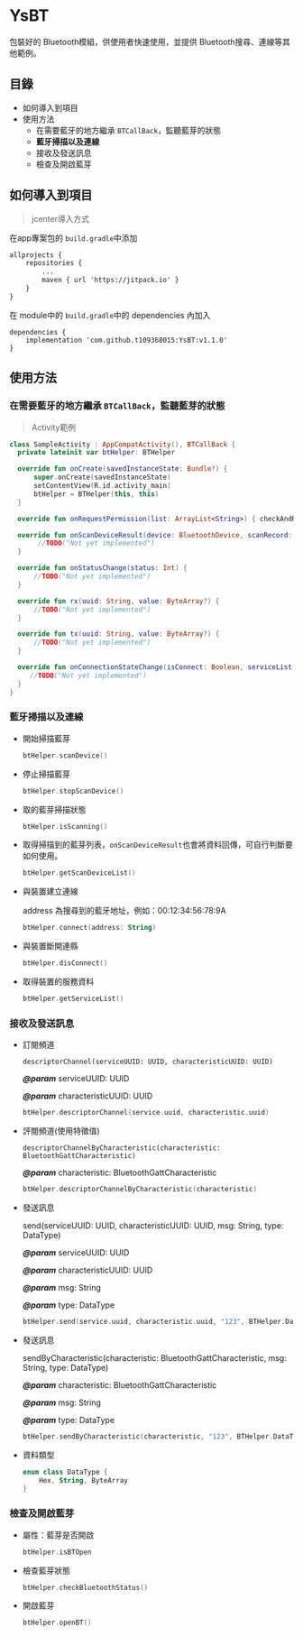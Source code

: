 # YsBT

包裝好的 Bluetooth模組，供使用者快速使用，並提供 Bluetooth搜尋、連線等其他範例。

## 目錄
- 如何導入到項目
- 使用方法
    - 在需要藍牙的地方繼承 `BTCallBack`，監聽藍芽的狀態
    - **藍牙掃描以及連線**
    - 接收及發送訊息
    - 檢查及開啟藍芽

## 如何導入到項目


> jcenter導入方式
> 

在app專案包的 `build.gradle`中添加

```xml
allprojects {
	repositories {
		...
		maven { url 'https://jitpack.io' }
	}
}
```

在 module中的 `build.gradle`中的 dependencies 內加入

```
dependencies {
	implementation 'com.github.t109368015:YsBT:v1.1.0'
}
```

## 使用方法

### 在需要藍牙的地方繼承 `BTCallBack`，監聽藍芽的狀態

> Activity範例
> 

```kotlin
class SampleActivity : AppCompatActivity(), BTCallBack {
  private lateinit var btHelper: BTHelper

  override fun onCreate(savedInstanceState: Bundle?) {
      super.onCreate(savedInstanceState)
      setContentView(R.id.activity_main)
      btHelper = BTHelper(this, this)
  }

  override fun onRequestPermission(list: ArrayList<String>) { checkAndRequestPermission(list[0], 0) }

  override fun onScanDeviceResult(device: BluetoothDevice, scanRecord: Binary, rssi: Int) {
       //TODO("Not yet implemented")
  }

  override fun onStatusChange(status: Int) {
      //TODO("Not yet implemented")
  }

  override fun rx(uuid: String, value: ByteArray?) {
      //TODO("Not yet implemented")
  }

  override fun tx(uuid: String, value: ByteArray?) {
      //TODO("Not yet implemented")
  }

  override fun onConnectionStateChange(isConnect: Boolean, serviceList: List<BluetoothGattService>?) {
     //TODO("Not yet implemented")
  }
}
```

### **藍牙掃描以及連線**

- 開始掃描藍芽
    
    ```kotlin
    btHelper.scanDevice()
    ```
    
- 停止掃描藍芽
    
    ```kotlin
    btHelper.stopScanDevice()
    ```
    
- 取的藍芽掃描狀態
    
    ```kotlin
    btHelper.isScanning()
    ```
    
- 取得掃描到的藍芽列表，`onScanDeviceResult`也會將資料回傳，可自行判斷要如何使用。
    
    ```kotlin
    btHelper.getScanDeviceList()
    ```
    
- 與裝置建立連線
    
    address 為搜尋到的藍牙地址，例如：00:12:34:56:78:9A
    
    ```kotlin
    btHelper.connect(address: String)
    ```
    
- 與裝置斷開連縣
    
    ```kotlin
    btHelper.disConnect()
    ```
    
- 取得裝置的服務資料
    
    ```kotlin
    btHelper.getServiceList()
    ```
    

### 接收及發送訊息

- 訂閱頻道
    
    `descriptorChannel(serviceUUID: UUID, characteristicUUID: UUID)`
  
    ***@param*** serviceUUID: UUID
  
    ***@param*** characteristicUUID: UUID
    
    ```kotlin
    btHelper.descriptorChannel(service.uuid, characteristic.uuid)
    ```
    
- 評閱頻道(使用特徵值)
    
    `descriptorChannelByCharacteristic(characteristic: BluetoothGattCharacteristic)`
  
    ***@param*** characteristic: BluetoothGattCharacteristic
    
    ```kotlin
    btHelper.descriptorChannelByCharacteristic(characteristic)
    ```
    
- 發送訊息
    
    send(serviceUUID: UUID, characteristicUUID: UUID, msg: String, type: DataType)
  
    ***@param*** serviceUUID: UUID
  
    ***@param*** characteristicUUID: UUID
  
    ***@param*** msg: String
  
    ***@param*** type: DataType
    
    ```kotlin
    btHelper.send(service.uuid, characteristic.uuid, "123", BTHelper.DataType.String)
    ```
    
- 發送訊息
    
    sendByCharacteristic(characteristic: BluetoothGattCharacteristic, msg: String, type: DataType)
  
    ***@param*** characteristic: BluetoothGattCharacteristic
  
    ***@param*** msg: String
  
    ***@param*** type: DataType
    
    ```kotlin
    btHelper.sendByCharacteristic(characteristic, "123", BTHelper.DataType.String)
    ```
    
- 資料類型
    
    ```kotlin
    enum class DataType {
        Hex, String, ByteArray
    }
    ```
    

### 檢查及開啟藍芽

- 屬性：藍芽是否開啟
    
    ```kotlin
    btHelper.isBTOpen
    ```
    
- 檢查藍芽狀態
    
    ```kotlin
    btHelper.checkBluetoothStatus()
    ```  
    
- 開啟藍芽
    
    ```kotlin
    btHelper.openBT()
    ```

